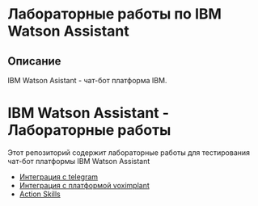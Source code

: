 # Лабораторные работы по IBM Watson Assistant

## Описание
IBM Watson Asistant - чат-бот платформа IBM.

# IBM Watson Assistant - Лабораторные работы
Этот репозиторий содержит лабораторные работы для тестирования чат-бот платформы IBM Watson Assistant
- <a href="1.%20Nodered-Telegram.md">Интеграция с telegram</a>
- <a href="2.%20Integration-with-Voximplant.md">Интеграция с платформой voximplant</a>
- <a href="3.%20Action%20Skills.md">Action Skills</a>
